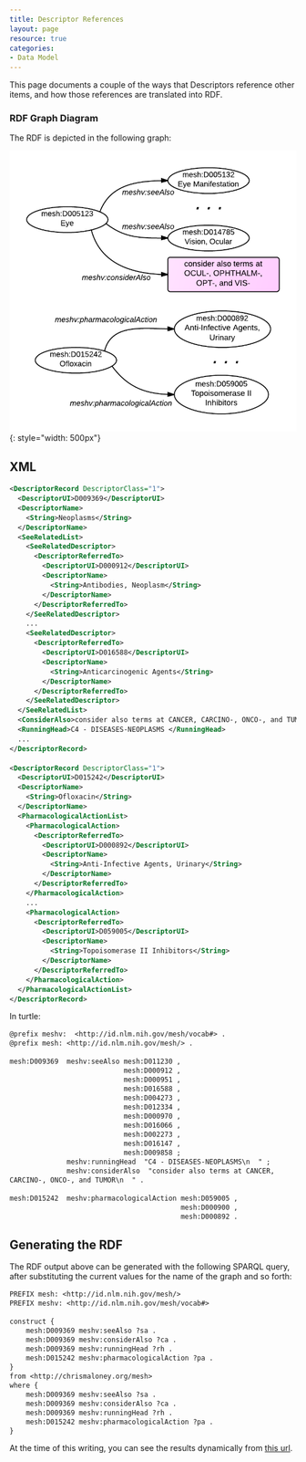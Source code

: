 ```yaml
---
title: Descriptor References
layout: page
resource: true
categories:
- Data Model
---
```


This page documents a couple of the ways that Descriptors reference other items, and how those references are
translated into RDF.

### RDF Graph Diagram

The RDF is depicted in the following graph:

![Descriptor References RDF Graph Diagram](images/DescriptorRefs.png){: style="width: 500px"}



## XML

```xml
<DescriptorRecord DescriptorClass="1">
  <DescriptorUI>D009369</DescriptorUI>
  <DescriptorName>
    <String>Neoplasms</String>
  </DescriptorName>
  <SeeRelatedList>
    <SeeRelatedDescriptor>
      <DescriptorReferredTo>
        <DescriptorUI>D000912</DescriptorUI>
        <DescriptorName>
          <String>Antibodies, Neoplasm</String>
        </DescriptorName>
      </DescriptorReferredTo>
    </SeeRelatedDescriptor>
    ...
    <SeeRelatedDescriptor>
      <DescriptorReferredTo>
        <DescriptorUI>D016588</DescriptorUI>
        <DescriptorName>
          <String>Anticarcinogenic Agents</String>
        </DescriptorName>
      </DescriptorReferredTo>
    </SeeRelatedDescriptor>
  </SeeRelatedList>
  <ConsiderAlso>consider also terms at CANCER, CARCINO-, ONCO-, and TUMOR </ConsiderAlso>
  <RunningHead>C4 - DISEASES-NEOPLASMS </RunningHead>
  ...
</DescriptorRecord>

<DescriptorRecord DescriptorClass="1">
  <DescriptorUI>D015242</DescriptorUI>
  <DescriptorName>
    <String>Ofloxacin</String>
  </DescriptorName>
  <PharmacologicalActionList>
    <PharmacologicalAction>
      <DescriptorReferredTo>
        <DescriptorUI>D000892</DescriptorUI>
        <DescriptorName>
          <String>Anti-Infective Agents, Urinary</String>
        </DescriptorName>
      </DescriptorReferredTo>
    </PharmacologicalAction>
    ...
    <PharmacologicalAction>
      <DescriptorReferredTo>
        <DescriptorUI>D059005</DescriptorUI>
        <DescriptorName>
          <String>Topoisomerase II Inhibitors</String>
        </DescriptorName>
      </DescriptorReferredTo>
    </PharmacologicalAction>
  </PharmacologicalActionList>
</DescriptorRecord>
```


In turtle:

```
@prefix meshv:  <http://id.nlm.nih.gov/mesh/vocab#> .
@prefix mesh: <http://id.nlm.nih.gov/mesh/> .

mesh:D009369  meshv:seeAlso mesh:D011230 ,
                            mesh:D000912 ,
                            mesh:D000951 ,
                            mesh:D016588 ,
                            mesh:D004273 ,
                            mesh:D012334 ,
                            mesh:D000970 ,
                            mesh:D016066 ,
                            mesh:D002273 ,
                            mesh:D016147 ,
                            mesh:D009858 ;
              meshv:runningHead  "C4 - DISEASES-NEOPLASMS\n  " ;
              meshv:considerAlso  "consider also terms at CANCER, CARCINO-, ONCO-, and TUMOR\n  " .

mesh:D015242  meshv:pharmacologicalAction mesh:D059005 ,
                                          mesh:D000900 ,
                                          mesh:D000892 .
```


## Generating the RDF

The RDF output above can be generated with the following SPARQL query, after substituting the current values for the name of the graph and so forth:

```sparql
PREFIX mesh: <http://id.nlm.nih.gov/mesh/>
PREFIX meshv: <http://id.nlm.nih.gov/mesh/vocab#>

construct {
    mesh:D009369 meshv:seeAlso ?sa .
    mesh:D009369 meshv:considerAlso ?ca .
    mesh:D009369 meshv:runningHead ?rh .
    mesh:D015242 meshv:pharmacologicalAction ?pa .
}
from <http://chrismaloney.org/mesh>
where {
    mesh:D009369 meshv:seeAlso ?sa .
    mesh:D009369 meshv:considerAlso ?ca .
    mesh:D009369 meshv:runningHead ?rh .
    mesh:D015242 meshv:pharmacologicalAction ?pa .
}
```

At the time of this writing, you can see the results dynamically from [this
url](http://jatspan.org:8890/sparql?default-graph-uri=&query=PREFIX%20mesh%3A%20%3Chttp%3A%2F%2Fid.nlm.nih.gov%2Fmesh%2F%3E%0APREFIX%20meshv%3A%20%3Chttp%3A%2F%2Fid.nlm.nih.gov%2Fmesh%2Fvocab%23%3E%0A%0Aconstruct%20%7B%0A%20%20%20%20mesh%3AD009369%20meshv%3AseeAlso%20%3Fsa%20.%0A%20%20%20%20mesh%3AD009369%20meshv%3AconsiderAlso%20%3Fca%20.%0A%20%20%20%20mesh%3AD009369%20meshv%3ArunningHead%20%3Frh%20.%0A%20%20%20%20mesh%3AD015242%20meshv%3ApharmacologicalAction%20%3Fpa%20.%0A%7D%0Afrom%20%3Chttp%3A%2F%2Fchrismaloney.org%2Fmesh%3E%0Awhere%20%7B%0A%20%20%20%20mesh%3AD009369%20meshv%3AseeAlso%20%3Fsa%20.%0A%20%20%20%20mesh%3AD009369%20meshv%3AconsiderAlso%20%3Fca%20.%0A%20%20%20%20mesh%3AD009369%20meshv%3ArunningHead%20%3Frh%20.%0A%20%20%20%20mesh%3AD015242%20meshv%3ApharmacologicalAction%20%3Fpa%20.%0A%7D&format=text%2Frdf%2Bn3&timeout=0&debug=on).